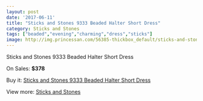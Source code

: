 ```yaml
---
layout: post
date: '2017-06-11'
title: "Sticks and Stones 9333 Beaded Halter Short Dress"
category: Sticks and Stones
tags: ["beaded","evening","charming","dress","sticks"]
image: http://img.princessan.com/56385-thickbox_default/sticks-and-stones-9333-beaded-halter-short-dress.jpg
---
```

Sticks and Stones 9333 Beaded Halter Short Dress

On Sales: **$378**
<a href="https://www.princessan.com/en/sticks-and-stones/17246-sticks-and-stones-9333-beaded-halter-short-dress.html"><amp-img layout="responsive" width="600" height="600" src="//img.princessan.com/56385-thickbox_default/sticks-and-stones-9333-beaded-halter-short-dress.jpg" alt="Sticks and Stones 9333 Beaded Halter Short Dress 0" /></a>
<a href="https://www.princessan.com/en/sticks-and-stones/17246-sticks-and-stones-9333-beaded-halter-short-dress.html"><amp-img layout="responsive" width="600" height="600" src="//img.princessan.com/56389-thickbox_default/sticks-and-stones-9333-beaded-halter-short-dress.jpg" alt="Sticks and Stones 9333 Beaded Halter Short Dress 1" /></a>
<a href="https://www.princessan.com/en/sticks-and-stones/17246-sticks-and-stones-9333-beaded-halter-short-dress.html"><amp-img layout="responsive" width="600" height="600" src="//img.princessan.com/56388-thickbox_default/sticks-and-stones-9333-beaded-halter-short-dress.jpg" alt="Sticks and Stones 9333 Beaded Halter Short Dress 2" /></a>
<a href="https://www.princessan.com/en/sticks-and-stones/17246-sticks-and-stones-9333-beaded-halter-short-dress.html"><amp-img layout="responsive" width="600" height="600" src="//img.princessan.com/56387-thickbox_default/sticks-and-stones-9333-beaded-halter-short-dress.jpg" alt="Sticks and Stones 9333 Beaded Halter Short Dress 3" /></a>
<a href="https://www.princessan.com/en/sticks-and-stones/17246-sticks-and-stones-9333-beaded-halter-short-dress.html"><amp-img layout="responsive" width="600" height="600" src="//img.princessan.com/56386-thickbox_default/sticks-and-stones-9333-beaded-halter-short-dress.jpg" alt="Sticks and Stones 9333 Beaded Halter Short Dress 4" /></a>

Buy it: [Sticks and Stones 9333 Beaded Halter Short Dress](https://www.princessan.com/en/sticks-and-stones/17246-sticks-and-stones-9333-beaded-halter-short-dress.html "Sticks and Stones 9333 Beaded Halter Short Dress")

View more: [Sticks and Stones](https://www.princessan.com/en/212-sticks-and-stones "Sticks and Stones")